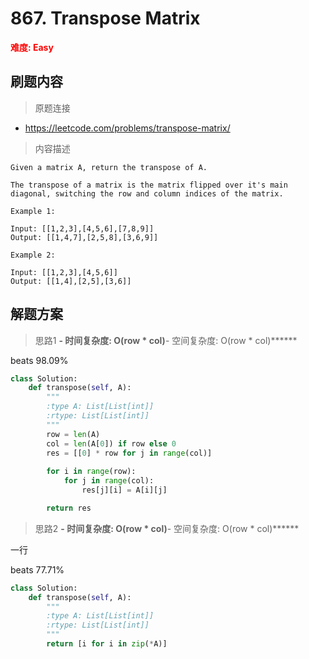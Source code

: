 # 867. Transpose Matrix

**<font color=red>难度: Easy</font>**

## 刷题内容

> 原题连接

* https://leetcode.com/problems/transpose-matrix/

> 内容描述

```
Given a matrix A, return the transpose of A.

The transpose of a matrix is the matrix flipped over it's main diagonal, switching the row and column indices of the matrix.

Example 1:

Input: [[1,2,3],[4,5,6],[7,8,9]]
Output: [[1,4,7],[2,5,8],[3,6,9]]

Example 2:

Input: [[1,2,3],[4,5,6]]
Output: [[1,4],[2,5],[3,6]]

```

## 解题方案

> 思路1
******- 时间复杂度: O(row * col)******- 空间复杂度: O(row * col)******

beats 98.09%

```python
class Solution:
    def transpose(self, A):
        """
        :type A: List[List[int]]
        :rtype: List[List[int]]
        """
        row = len(A)
        col = len(A[0]) if row else 0
        res = [[0] * row for j in range(col)]
        
        for i in range(row):
            for j in range(col):
                res[j][i] = A[i][j]

        return res
```

> 思路2
******- 时间复杂度: O(row * col)******- 空间复杂度: O(row * col)******

一行

beats 77.71%

```python
class Solution:
    def transpose(self, A):
        """
        :type A: List[List[int]]
        :rtype: List[List[int]]
        """
        return [i for i in zip(*A)]
```
